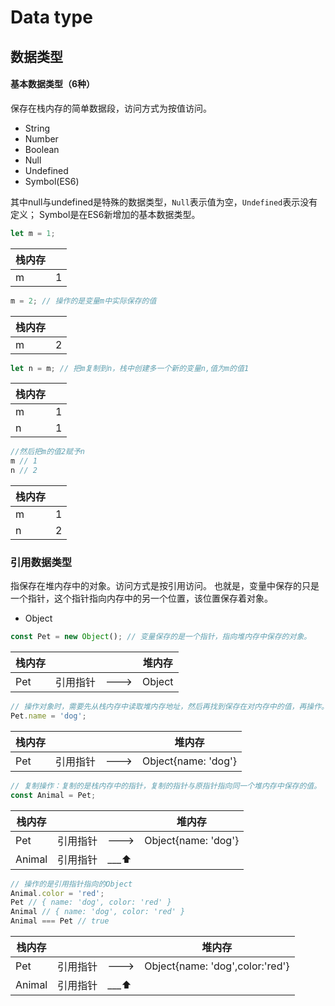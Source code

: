 # Data type

## 数据类型

#### 基本数据类型（6种）
保存在栈内存的简单数据段，访问方式为按值访问。
- String
- Number
- Boolean
- Null
- Undefined
- Symbol(ES6)

其中null与undefined是特殊的数据类型，`Null`表示值为空，`Undefined`表示没有定义；
Symbol是在ES6新增加的基本数据类型。

```javascript
let m = 1;
```

|栈内存||
|--|--|
| m | 1 |

```javascript
m = 2; // 操作的是变量m中实际保存的值
```
|栈内存||
|--|--|
| m | 2 |

```javascript
let n = m; // 把m复制到n，栈中创建多一个新的变量n,值为m的值1
```
|栈内存||
|--|--|
| m | 1 |
| n | 1 |

```javascript
//然后把m的值2赋予n
m // 1
n // 2
```
|栈内存||
|--|--|
| m | 1 |
| n | 2 |


### 引用数据类型
指保存在堆内存中的对象。访问方式是按引用访问。
也就是，变量中保存的只是一个指针，这个指针指向内存中的另一个位置，该位置保存着对象。

- Object

```javascript
const Pet = new Object(); // 变量保存的是一个指针，指向堆内存中保存的对象。
```
|栈内存|||堆内存|
|--|--|--|--|
|Pet|引用指针|--->|Object|

```javascript
// 操作对象时，需要先从栈内存中读取堆内存地址，然后再找到保存在对内存中的值，再操作。
Pet.name = 'dog';
```
|栈内存|||堆内存|
|--|--|--|--|
|Pet|引用指针|--->|Object{name: 'dog'}|

```javascript
// 复制操作：复制的是栈内存中的指针，复制的指针与原指针指向同一个堆内存中保存的值。
const Animal = Pet;
```
|栈内存|||堆内存|
|--|--|--|--|
|Pet|引用指针|--->|Object{name: 'dog'}|
|Animal|引用指针|___⬆||

```javascript
// 操作的是引用指针指向的Object
Animal.color = 'red';
Pet // { name: 'dog', color: 'red' }
Animal // { name: 'dog', color: 'red' }
Animal === Pet // true
```
|栈内存|||堆内存|
|--|--|--|--|
|Pet|引用指针|--->|Object{name: 'dog',color:'red'}|
|Animal|引用指针|___⬆||